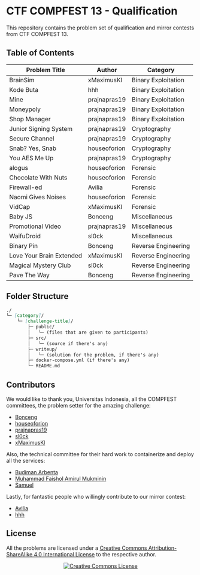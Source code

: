 # CTF COMPFEST 13 - Qualification

This repository contains the problem set of qualification and mirror contests from CTF COMPFEST 13.

## Table of Contents
| Problem Title | Author | Category |
| --- | ----------- | ----------- |
| BrainSim | xMaximusKl | Binary Exploitation |
| Kode Buta | hhh | Binary Exploitation |
| Mine | prajnapras19 | Binary Exploitation |
| Moneypoly | prajnapras19 | Binary Exploitation |
| Shop Manager | prajnapras19 | Binary Exploitation |
| Junior Signing System | prajnapras19 | Cryptography |
| Secure Channel | prajnapras19 | Cryptography |
| Snab? Yes, Snab | houseoforion | Cryptography |
| You AES Me Up | prajnapras19 | Cryptography |
| alogus | houseoforion | Forensic |
| Chocolate With Nuts | houseoforion | Forensic |
| Firewall-ed | Avilia | Forensic |
| Naomi Gives Noises | houseoforion | Forensic |
| VidCap | xMaximusKl | Forensic |
| Baby JS | Bonceng | Miscellaneous |
| Promotional Video | prajnapras19 | Miscellaneous |
| WaifuDroid | sl0ck | Miscellaneous |
| Binary Pin | Bonceng | Reverse Engineering |
| Love Your Brain Extended | xMaximusKl | Reverse Engineering |
| Magical Mystery Club | sl0ck | Reverse Engineering |
| Pave The Way | Bonceng | Reverse Engineering |

## Folder Structure
```md
./
└─ [category]/
    └─ [challenge-title]/
        ├─ public/
        │   └─ (files that are given to participants)
        ├─ src/
        │   └─ (source if there's any)
        ├─ writeup/
        │   └─ (solution for the problem, if there's any)
        ├─ docker-compose.yml (if there's any)
        └─ README.md
```

## Contributors
We would like to thank you, Universitas Indonesia, all the COMPFEST committees, the problem setter for the amazing challenge:
* [Bonceng](https://github.com/faishol01)
* [houseoforion](https://github.com/haikalrmn)
* [prajnapras19](https://github.com/prajnapras19)
* [sl0ck](https://github.com/Slickerius)
* [xMaximusKl](https://github.com/dirtboll)

Also, the technical committee for their hard work to containerize and deploy all the services:
* [Budiman Arbenta](https://gitlab.com/BudiArb)
* [Muhammad Faishol Amirul Mukminin](https://github.com/faishol01)
* [Samuel](https://gitlab.com/kalEl2001)

Lastly, for fantastic people who willingly contribute to our mirror contest:
* [Avilia](https://github.com/hanasuru)
* [hhh](https://github.com/HaroldHH)

## License
All the problems are licensed under a [Creative Commons Attribution-ShareAlike 4.0 International License](http://creativecommons.org/licenses/by-sa/4.0/) to the respective author.
<p align="center">
<a rel="license" href="http://creativecommons.org/licenses/by-sa/4.0/"><img alt="Creative Commons License" style="border-width:0" src="https://i.creativecommons.org/l/by-sa/4.0/88x31.png" /></a>
</p>
